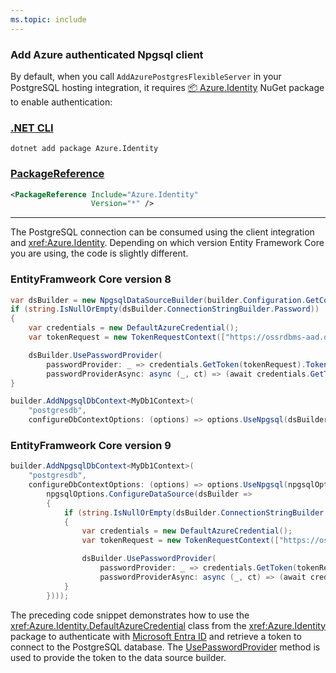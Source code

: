 ```yaml
---
ms.topic: include
---
```


### Add Azure authenticated Npgsql client

By default, when you call `AddAzurePostgresFlexibleServer` in your PostgreSQL hosting integration, it requires [📦 Azure.Identity](https://www.nuget.org/packages/Azure.Identity) NuGet package to enable authentication:

### [.NET CLI](#tab/dotnet-cli)

```dotnetcli
dotnet add package Azure.Identity
```

### [PackageReference](#tab/package-reference)

```xml
<PackageReference Include="Azure.Identity"
                  Version="*" />
```

---

The PostgreSQL connection can be consumed using the client integration and <xref:Azure.Identity>. Depending on which version Entity Framework Core you are using, the code is slightly different.

### EntityFramweork Core version 8

```csharp
var dsBuilder = new NpgsqlDataSourceBuilder(builder.Configuration.GetConnectionString("postgresdb"));
if (string.IsNullOrEmpty(dsBuilder.ConnectionStringBuilder.Password))
{
    var credentials = new DefaultAzureCredential();
    var tokenRequest = new TokenRequestContext(["https://ossrdbms-aad.database.windows.net/.default"]);

    dsBuilder.UsePasswordProvider(
        passwordProvider: _ => credentials.GetToken(tokenRequest).Token,
        passwordProviderAsync: async (_, ct) => (await credentials.GetTokenAsync(tokenRequest, ct)).Token);
}

builder.AddNpgsqlDbContext<MyDb1Context>(
    "postgresdb",
    configureDbContextOptions: (options) => options.UseNpgsql(dsBuilder.Build()));
```

### EntityFramweork Core version 9

```csharp
builder.AddNpgsqlDbContext<MyDb1Context>(
    "postgresdb",
    configureDbContextOptions: (options) => options.UseNpgsql(npgsqlOptions =>
        npgsqlOptions.ConfigureDataSource(dsBuilder =>
        {
            if (string.IsNullOrEmpty(dsBuilder.ConnectionStringBuilder.Password))
            {
                var credentials = new DefaultAzureCredential();
                var tokenRequest = new TokenRequestContext(["https://ossrdbms-aad.database.windows.net/.default"]);

                dsBuilder.UsePasswordProvider(
                    passwordProvider: _ => credentials.GetToken(tokenRequest).Token,
                    passwordProviderAsync: async (_, ct) => (await credentials.GetTokenAsync(tokenRequest, ct)).Token);
            }
        })));
```

The preceding code snippet demonstrates how to use the <xref:Azure.Identity.DefaultAzureCredential> class from the <xref:Azure.Identity> package to authenticate with [Microsoft Entra ID](/azure/postgresql/flexible-server/concepts-azure-ad-authentication) and retrieve a token to connect to the PostgreSQL database. The [UsePasswordProvider](https://www.npgsql.org/doc/api/Npgsql.NpgsqlDataSourceBuilder.html#Npgsql_NpgsqlDataSourceBuilder_UsePasswordProvider_System_Func_Npgsql_NpgsqlConnectionStringBuilder_System_String__System_Func_Npgsql_NpgsqlConnectionStringBuilder_System_Threading_CancellationToken_System_Threading_Tasks_ValueTask_System_String___) method is used to provide the token to the data source builder.
